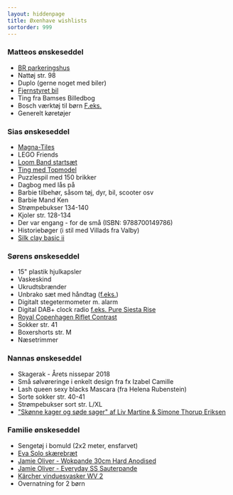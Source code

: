 ```yaml
---
layout: hiddenpage
title: Øxenhave wishlists
sortorder: 999
---
```


### Matteos ønskeseddel

- [BR parkeringshus](https://www.br.dk/black-friday-tilbud/parkeringshus-i-trae?id=000000000112592001)
- Nattøj str. 98
- Duplo (gerne noget med biler)
- [Fjernstyret bil](https://legeakademiet.dk/fjernstyret-bil-wheeee-mote-space1074-701236.html)
- Ting fra Bamses Billedbog
- Bosch værktøj til børn [F.eks.](https://www.br.dk/maerker/bosch/bosch-arbejdsbaenk-og-vaerktoej/000000000115491001.html?gclid=CjwKCAiAlvnfBRA1EiwAVOEgfPqU3Dt2FglQtaQlnyP6nSlqxmY5zI-NtCk0kaxrP3FcwjSPZ7_j3hoC3kQQAvD_BwE)
- Generelt køretøjer

### Sias ønskeseddel

- [Magna-Tiles](https://legeakademiet.dk/magna-tiles-transparent-100-stk-1054-04300.html?gclid=CjwKCAiAlvnfBRA1EiwAVOEgfA6vvs-ozqJQBECtfS0DO2F0mPCW7JgU4myi1yuuChDaXstkSiOvHBoCrZYQAvD_BwE)
- LEGO Friends
- [Loom Band startsæt](https://legefeen.dk/looms/loom-band-startsaet.html)
- [Ting med Topmodel](https://www.br.dk/search?q=topmodel)
- Puzzlespil med 150 brikker
- Dagbog med lås på 
- Barbie tilbehør, såsom tøj, dyr, bil, scooter osv
- Barbie Mand Ken
- Strømpebukser 134-140 
- Kjoler str. 128-134
- Der var engang - for de små (ISBN: 9788700149786)
- Historiebøger (i stil med Villads fra Valby)
- [Silk clay basic ii](https://www.bog-ide.dk/produkt/130331/silk-clay-basic-ii/1999952?dfw_tracker=25840-1999952&gclid=EAIaIQobChMIr_-IxZnM2wIVSZ4bCh2s4QRzEAQYAiABEgKipvD_BwE&gclsrc=aw.ds)

### Sørens ønskeseddel

- 15" plastik hjulkapsler
- Vaskeskind
- Ukrudtsbrænder
- Unbrako sæt med håndtag ([f.eks.](https://www.cykelgear.dk/vaerktoj/generelt-vaerktoj/unior-unbrako-nogle-saet-7-dele))
- Digitalt stegetermometer m. alarm
- Digital DAB+ clock radio [f.eks. Pure Siesta Rise](https://www.wupti.com/produkter/tv-og-hifi/lyd/dab-radioer/pure-fmdabdab-siesta-rise-clockr)
- [Royal Copenhagen Riflet Contrast](https://www.royalcopenhagen.com/dk/da/Series/FlutedContrast/c/FlutedContrast)
- Sokker str. 41
- Boxershorts str. M
- Næsetrimmer

### Nannas ønskeseddel

- Skagerak - Årets nissepar 2018
- Små sølvøreringe i enkelt design fra fx Izabel Camille
- Lash queen sexy blacks Mascara (fra Helena Rubenstein)
- Sorte sokker str. 40-41
- Strømpebukser sort str. L/XL
- ["Skønne kager og søde sager" af Liv Martine & Simone Thorup Eriksen](https://shopping.coop.dk/vare/skoenne-kager-og-soede-sager-med-mindre-sukker-indbundet-af-liv-martine-og-simone-thorup-eriksen/9788771809640)

### Familie ønskeseddel

- Sengetøj i bomuld (2x2 meter, ensfarvet)
- [Eva Solo skærebræt](https://www.kitchenone.dk/produkt/eva-solo-skaerebraet-graa/)
- [Jamie Oliver - Wokpande 30cm Hard Anodised](https://hvidevarebanditten.dk/gryder-og-pander/1631-jamie-oliver-wokpande-30cm-hard-anodised-32cm-3stk-pa-lager.html?fbclid=IwAR3Rwz-17rO0lIHrwWV8Ajs-v3IMXD_hEXHPIHzSHG46Gr9xhx7IpuWLDf4)
- [Jamie Oliver - Everyday SS Sauterpande](https://www.kitchenone.dk/produkt/jamie-oliver-everyday-ss-sauterpande/?gclid=CjwKCAiA0O7fBRASEiwAYI9QAkYtBimpx5ehq-YYvQz4-RgpjXA7ZbJgfXwu_NfIAiS8jTMl_Kt-9RoC6p4QAvD_BwE&fbclid=IwAR0GUwJBNr51oY8mAHATOmAIVN8m5yBK3R94KuQe5XAkg8LcbBb_F5lTWns)
- [Kärcher vinduesvasker WV 2](https://www.bauhaus.dk/karcher-vinduesvasker-wv-2-premium-gul.html)
- Overnatning for 2 børn

